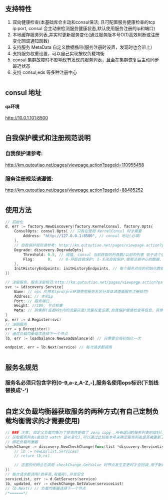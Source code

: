 ## 支持特性
1. 双向健康检查(本基础库会主动和consul保活; 且可配置服务健康检查的tcp ip:port, consul 会主动来检测服务健康状态,默认使用服务注册的ip和端口)
2. 本地缓存服务列表,并实时更新服务变化(通过服务版本号O(1)高效判断或注册变化回调通知函数)
3. 支持服务 MetaData 自定义数据携带(服务注册时设置，发现时也会带上)
4. 支持服务权重设置，可以自己实现按权负载均衡
5. consul 集群故障时不影响现有发现的服务列表，且会在集群恢复后主动同步最近状态
6. 支持 consul,eds 等多种注册中心
#
## consul 地址
#### qa环境
http://10.0.1.101:8500
#
## 自我保护模式和注册规范说明
### 自我保护请参考:
http://km.qutoutiao.net/pages/viewpage.action?pageId=110955458
### 服务注册规范请遵循:
http://km.qutoutiao.net/pages/viewpage.action?pageId=88485252

#
## 使用方法
```go
// 初始化
d, err := factory.NewDiscovery(factory.KernelConsul, factory.Opts{
    ConsulOpts: consul.Opts{ // 只有在使用 KernelConsul 时才需要
        Address: "http://127.0.0.1:8500", // consul 地址(必填)
    },
    // 自我保护规则请参考: http://km.qutoutiao.net/pages/viewpage.action?pageId=110955458
    Degrade: discovery.DegradeOpts{
        Threshold: 0.5, // 阈值, consul 当前获取的列表数/以前的列表 低于这个值进入自我保护
        Flag:      0,   // 0-开启自我保护; 1-关闭自我保护,使用注册中心的数据, 默认 0
    },
    InitHistoryEndpoints: initHistoryEndpoints, // 每个服务对应的初始化数据(进程重启时从其他地方恢复,map 的 key 是服务名)
})

// 注册服务，服务注册规范:http://km.qutoutiao.net/pages/viewpage.action?pageId=88485252
svc := &discovery.Service{
    Name: // ops 应用名(prd/pre环境使用服务名区分具体请遵循服务注册规范)
    Address: // 本机ip
    Port: // 服务端口
    Weight: //100, 节点权重
    Meta: // 跨集群(或者k8s内的流量灰度)流量权重设置,自我保护健康检查等信息，具体需遵守注册规范
}
p, err := d.Register(svc)
// 注销服务
err = p.Deregister()
// 通过负载均衡每次选择下一个节点
lb, err := loadbalance.NewLoadBalance(d) // 只需要全局初始化一次

endpoint, err = lb.Next(service) // 每次请求都调用
```
#
## 服务名规范
### 服务名必须只包含字符[0-9,a-z,A-Z,-],服务名使用ops标识(下划线替换成'-')

#
## 自定义负载均衡器获取服务的两种方式(有自己定制负载均衡需求的才需要使用)
```go
// ### 注意: 自定义负载均衡为了提高性能做了 zero copy ,所有返回的服务列表的指针(以及map,slice等)数据都不要在外部直接修改！否则会导致内部数据错误
// 获取服务列表(会自动 watch 监听变化),可以通过比较版本号来确定服务列表是否被更新了
// 绑定负载均衡器
checkChange := discovery.NewCheckChange(func(list *discovery.ServiceList) (interface{}, error){
    // lb := newLB(list.Services)
    // return lb,nil

    // 这里的代码会在调用 checkChange.GetValue 时节点发生变更时才会回调,用于新建或更新负载均衡对象
})
// 每次请求都调用(效率高,有缓存),并发安全
serviceList, err := d.GetServers(service)
lb, updated, err := checkChange.GetValue(serviceList)
// lb.Next() // 负载均衡器选择下一个节点
/*======*/
```
